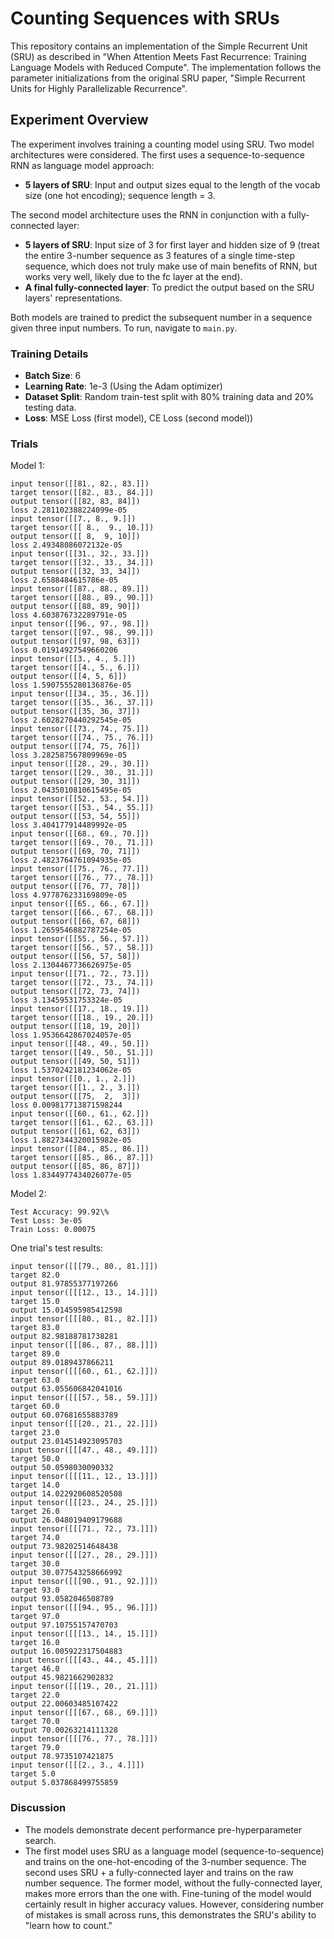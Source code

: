 # Counting Sequences with SRUs

This repository contains an implementation of the Simple Recurrent Unit (SRU) as described in "When Attention Meets Fast Recurrence: Training Language Models with Reduced Compute". The implementation follows the parameter initializations from the original SRU paper, "Simple Recurrent Units for Highly Parallelizable Recurrence".

## Experiment Overview

The experiment involves training a counting model using SRU. Two model architectures were considered.
The first uses a sequence-to-sequence RNN as language model approach:

- **5 layers of SRU**: Input and output sizes equal to the length of the vocab size (one hot encoding); sequence length = 3.

The second model architecture uses the RNN in conjunction with a fully-connected layer:

- **5 layers of SRU**: Input size of 3 for first layer and hidden size of 9 (treat the entire 3-number sequence as 3 features of a single time-step sequence, which does not truly make use of main benefits of RNN, but works very well, likely due to the fc layer at the end).
- **A final fully-connected layer**: To predict the output based on the SRU layers' representations.

Both models are trained to predict the subsequent number in a sequence given three input numbers. To run, navigate to `main.py`.

### Training Details

- **Batch Size**: 6
- **Learning Rate**: 1e-3 (Using the Adam optimizer)
- **Dataset Split**: Random train-test split with 80% training data and 20% testing data.
- **Loss**: MSE Loss (first model), CE Loss (second model))

### Trials

Model 1:

```
input tensor([[81., 82., 83.]])
target tensor([[82., 83., 84.]])
output tensor([[82, 83, 84]])
loss 2.281102388224099e-05
input tensor([[7., 8., 9.]])
target tensor([[ 8.,  9., 10.]])
output tensor([[ 8,  9, 10]])
loss 2.49348086072132e-05
input tensor([[31., 32., 33.]])
target tensor([[32., 33., 34.]])
output tensor([[32, 33, 34]])
loss 2.6588484615786e-05
input tensor([[87., 88., 89.]])
target tensor([[88., 89., 90.]])
output tensor([[88, 89, 90]])
loss 4.603876732289791e-05
input tensor([[96., 97., 98.]])
target tensor([[97., 98., 99.]])
output tensor([[97, 98, 63]])
loss 0.01914927549660206
input tensor([[3., 4., 5.]])
target tensor([[4., 5., 6.]])
output tensor([[4, 5, 6]])
loss 1.5907555280136876e-05
input tensor([[34., 35., 36.]])
target tensor([[35., 36., 37.]])
output tensor([[35, 36, 37]])
loss 2.6028270440292545e-05
input tensor([[73., 74., 75.]])
target tensor([[74., 75., 76.]])
output tensor([[74, 75, 76]])
loss 3.282587567809969e-05
input tensor([[28., 29., 30.]])
target tensor([[29., 30., 31.]])
output tensor([[29, 30, 31]])
loss 2.0435010810615495e-05
input tensor([[52., 53., 54.]])
target tensor([[53., 54., 55.]])
output tensor([[53, 54, 55]])
loss 3.404177914489992e-05
input tensor([[68., 69., 70.]])
target tensor([[69., 70., 71.]])
output tensor([[69, 70, 71]])
loss 2.4823764761094935e-05
input tensor([[75., 76., 77.]])
target tensor([[76., 77., 78.]])
output tensor([[76, 77, 78]])
loss 4.977876233169809e-05
input tensor([[65., 66., 67.]])
target tensor([[66., 67., 68.]])
output tensor([[66, 67, 68]])
loss 1.2659546882787254e-05
input tensor([[55., 56., 57.]])
target tensor([[56., 57., 58.]])
output tensor([[56, 57, 58]])
loss 2.1304467736626975e-05
input tensor([[71., 72., 73.]])
target tensor([[72., 73., 74.]])
output tensor([[72, 73, 74]])
loss 3.13459531753324e-05
input tensor([[17., 18., 19.]])
target tensor([[18., 19., 20.]])
output tensor([[18, 19, 20]])
loss 1.9536642867024057e-05
input tensor([[48., 49., 50.]])
target tensor([[49., 50., 51.]])
output tensor([[49, 50, 51]])
loss 1.5370242181234062e-05
input tensor([[0., 1., 2.]])
target tensor([[1., 2., 3.]])
output tensor([[75,  2,  3]])
loss 0.009817713871598244
input tensor([[60., 61., 62.]])
target tensor([[61., 62., 63.]])
output tensor([[61, 62, 63]])
loss 1.8827344320015982e-05
input tensor([[84., 85., 86.]])
target tensor([[85., 86., 87.]])
output tensor([[85, 86, 87]])
loss 1.8344977434026077e-05
```

Model 2:

```
Test Accuracy: 99.92\%
Test Loss: 3e-05
Train Loss: 0.00075

```

One trial's test results:

```
input tensor([[[79., 80., 81.]]])
target 82.0
output 81.97855377197266
input tensor([[[12., 13., 14.]]])
target 15.0
output 15.014595985412598
input tensor([[[80., 81., 82.]]])
target 83.0
output 82.98188781738281
input tensor([[[86., 87., 88.]]])
target 89.0
output 89.0189437866211
input tensor([[[60., 61., 62.]]])
target 63.0
output 63.055606842041016
input tensor([[[57., 58., 59.]]])
target 60.0
output 60.07681655883789
input tensor([[[20., 21., 22.]]])
target 23.0
output 23.014514923095703
input tensor([[[47., 48., 49.]]])
target 50.0
output 50.0598030090332
input tensor([[[11., 12., 13.]]])
target 14.0
output 14.022920608520508
input tensor([[[23., 24., 25.]]])
target 26.0
output 26.048019409179688
input tensor([[[71., 72., 73.]]])
target 74.0
output 73.98202514648438
input tensor([[[27., 28., 29.]]])
target 30.0
output 30.077543258666992
input tensor([[[90., 91., 92.]]])
target 93.0
output 93.0582046508789
input tensor([[[94., 95., 96.]]])
target 97.0
output 97.10755157470703
input tensor([[[13., 14., 15.]]])
target 16.0
output 16.005922317504883
input tensor([[[43., 44., 45.]]])
target 46.0
output 45.9821662902832
input tensor([[[19., 20., 21.]]])
target 22.0
output 22.00603485107422
input tensor([[[67., 68., 69.]]])
target 70.0
output 70.00263214111328
input tensor([[[76., 77., 78.]]])
target 79.0
output 78.9735107421875
input tensor([[[2., 3., 4.]]])
target 5.0
output 5.037868499755859
```

### Discussion

- The models demonstrate decent performance pre-hyperparameter search.
- The first model uses SRU as a language model (sequence-to-sequence) and trains on the one-hot-encoding of the 3-number sequence. The second uses SRU + a fully-connected layer and trains on the raw number sequence. The former model, without the fully-connected layer, makes more errors than the one with. Fine-tuning of the model would certainly result in higher accuracy values. However, considering number of mistakes is small across runs, this demonstrates the SRU's ability to "learn how to count."
